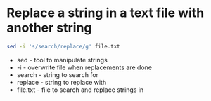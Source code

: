 # Replace a string in a text file with another string

```bash
sed -i 's/search/replace/g' file.txt
```

- sed - tool to manipulate strings
- -i - overwrite file when replacements are done
- search - string to search for
- replace - string to replace with
- file.txt - file to search and replace strings in
